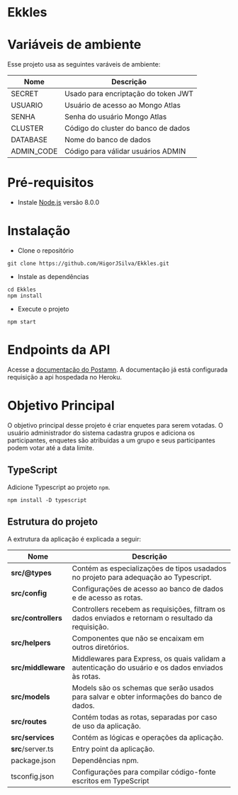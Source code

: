# Ekkles

# Variáveis de ambiente
Esse projeto usa as seguintes varáveis de ambiente:

| Nome                          | Descrição                           |
| ----------------------------- | ------------------------------------|
|SECRET                         | Usado para encriptação do token JWT |
|USUARIO                        | Usuário de acesso ao Mongo Atlas    |
|SENHA                          | Senha do usuário Mongo Atlas        |
|CLUSTER                        | Código do cluster do banco de dados |
|DATABASE                       | Nome do banco de dados              |
|ADMIN_CODE                     | Código para válidar usuários ADMIN  |



# Pré-requisitos
- Instale [Node.js](https://nodejs.org/en/) versão 8.0.0


# Instalação
- Clone o repositório
```
git clone https://github.com/HigorJSilva/Ekkles.git
```
- Instale as dependências
```
cd Ekkles
npm install
```
- Execute o projeto
```
npm start
```

# Endpoints da API 

  Acesse a [documentação do Postamn](https://documenter.getpostman.com/view/15345001/UVsQu5BL).
  A documentação já está configurada requisição a api hospedada no Heroku.



# Objetivo Principal 
O objetivo principal desse projeto é criar enquetes para serem votadas. O usuário administrador do sistema cadastra grupos e adiciona os
participantes, enquetes são atribuidas a um grupo e seus participantes podem votar até a data limite.


## TypeScript
Adicione Typescript ao projeto `npm`.
```
npm install -D typescript
```

## Estrutura do projeto
A extrutura da aplicação é explicada a seguir:

| Nome                     | Descrição |
| ------------------------ | --------------------------------------------------------------------------------------------------- |
| **src/@types**           | Contém as especializações de tipos usadados no projeto para adequação ao Typescript.                |
| **src/config**           | Configurações de acesso ao banco de dados e de acesso as rotas.                                     |
| **src/controllers**      | Controllers recebem as requisições, filtram os dados enviados e retornam o resultado da requisição. | 
| **src/helpers**          | Componentes que não se encaixam em outros diretórios.                                               | 
| **src/middleware**       | Middlewares para Express, os quais validam a autenticação do usuário e os dados enviados às rotas.  |
| **src/models**           | Models são os schemas que serão usados para salvar e obter informações do banco de dados.           |
| **src/routes**           | Contém todas as rotas, separadas por caso de uso da aplicação.                                      |
| **src/services**         | Contém as lógicas e operações da aplicação.                                                         |
| **src**/server.ts        | Entry point da aplicação.                                                                           |
| package.json             | Dependências npm.                                                                                   | 
| tsconfig.json            | Configurações para compilar código-fonte escritos em TypeScript    

